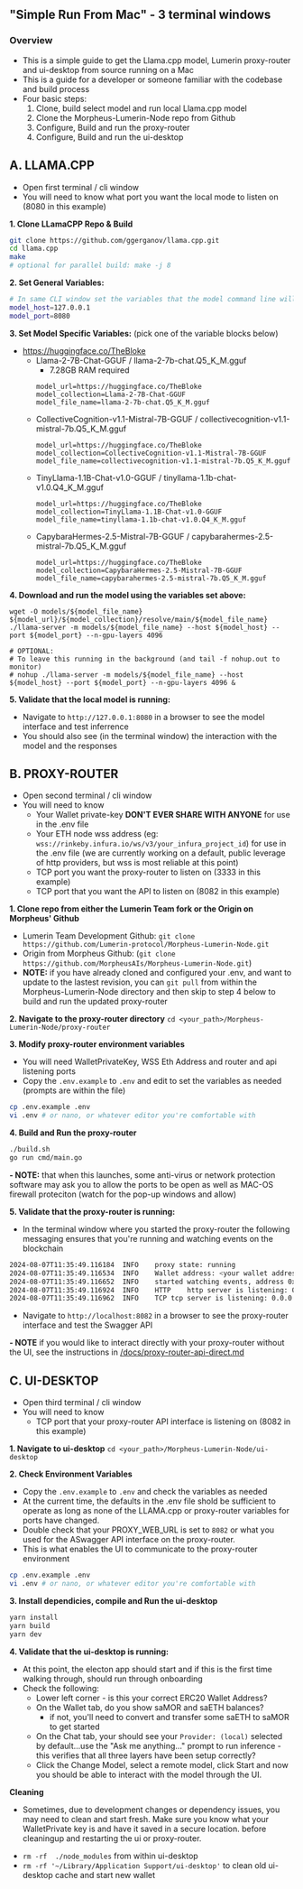 ## "Simple Run From Mac" - 3 terminal windows

### Overview
- This is a simple guide to get the Llama.cpp model, Lumerin proxy-router and ui-desktop from source running on a Mac
- This is a guide for a developer or someone familiar with the codebase and build process
- Four basic steps: 
    1. Clone, build select model and run local Llama.cpp model
    2. Clone the Morpheus-Lumerin-Node repo from Github 
    3. Configure, Build and run the proxy-router
    4. Configure, Build and run the ui-desktop

## **A. LLAMA.CPP**
* Open first terminal / cli window 
* You will need to know what port you want the local mode to listen on (8080 in this example)

**1. Clone LLamaCPP Repo & Build**
```sh
git clone https://github.com/ggerganov/llama.cpp.git
cd llama.cpp
make
# optional for parallel build: make -j 8 
```

**2. Set General Variables:** 
  ```sh
  # In same CLI window set the variables that the model command line will use (or you can build out a .env file with these and the others below)
  model_host=127.0.0.1
  model_port=8080
  ```

**3. Set Model Specific Variables:** (pick one of the variable blocks below)
* https://huggingface.co/TheBloke
  * Llama-2-7B-Chat-GGUF / llama-2-7b-chat.Q5_K_M.gguf 
    * 7.28GB RAM required
    ```
    model_url=https://huggingface.co/TheBloke
    model_collection=Llama-2-7B-Chat-GGUF
    model_file_name=llama-2-7b-chat.Q5_K_M.gguf
    ```
  * CollectiveCognition-v1.1-Mistral-7B-GGUF / collectivecognition-v1.1-mistral-7b.Q5_K_M.gguf
    ```
    model_url=https://huggingface.co/TheBloke
    model_collection=CollectiveCognition-v1.1-Mistral-7B-GGUF
    model_file_name=collectivecognition-v1.1-mistral-7b.Q5_K_M.gguf
    ```
  * TinyLlama-1.1B-Chat-v1.0-GGUF / tinyllama-1.1b-chat-v1.0.Q4_K_M.gguf
    ```
    model_url=https://huggingface.co/TheBloke
    model_collection=TinyLlama-1.1B-Chat-v1.0-GGUF
    model_file_name=tinyllama-1.1b-chat-v1.0.Q4_K_M.gguf
    ```
  * CapybaraHermes-2.5-Mistral-7B-GGUF / capybarahermes-2.5-mistral-7b.Q5_K_M.gguf
    ```
    model_url=https://huggingface.co/TheBloke
    model_collection=CapybaraHermes-2.5-Mistral-7B-GGUF
    model_file_name=capybarahermes-2.5-mistral-7b.Q5_K_M.gguf
    ```


**4. Download and run the model using the variables set above:**
```
wget -O models/${model_file_name} ${model_url}/${model_collection}/resolve/main/${model_file_name}  
./llama-server -m models/${model_file_name} --host ${model_host} --port ${model_port} --n-gpu-layers 4096

# OPTIONAL: 
# To leave this running in the background (and tail -f nohup.out to monitor)
# nohup ./llama-server -m models/${model_file_name} --host ${model_host} --port ${model_port} --n-gpu-layers 4096 &
```
**5. Validate that the local model is running:** 
* Navigate to `http://127.0.0.1:8080` in a browser to see the model interface and test inferrence 
* You should also see (in the terminal window) the interaction with the model and the responses

## **B. PROXY-ROUTER**
* Open second terminal / cli window 
* You will need to know 
  * Your Wallet private-key **DON'T EVER SHARE WITH ANYONE** for use in the .env file 
  * Your ETH node wss address (eg: `wss://rinkeby.infura.io/ws/v3/your_infura_project_id`) for use in the .env file (we are currently working on a default, public leverage of http providers, but wss is most reliable at this point) 
  * TCP port you want the proxy-router to listen on (3333 in this example)
  * TCP port that you want the API to listen on (8082 in this example)

**1.  Clone repo from either the Lumerin Team fork or the Origin on Morpheus' Github**  
- Lumerin Team Development Github: `git clone https://github.com/Lumerin-protocol/Morpheus-Lumerin-Node.git`
- Origin from Morpheus Github: (`git clone https://github.com/MorpheusAIs/Morpheus-Lumerin-Node.git`)
- **NOTE:** if you have already cloned and configured your .env, and want to update to the lastest revision, you can `git pull` from within the Morpheus-Lumerin-Node directory and then skip to step 4 below to build and run the updated proxy-router

**2. Navigate to the proxy-router directory** `cd <your_path>/Morpheus-Lumerin-Node/proxy-router`

**3. Modify proxy-router environment variables**
- You will need WalletPrivateKey, WSS Eth Address and router and api listening ports
- Copy the `.env.example` to `.env` and edit to set the variables as needed (prompts are within the file)
```sh
cp .env.example .env
vi .env # or nano, or whatever editor you're comfortable with
```
**4. Build and Run the proxy-router**
```sh
./build.sh 
go run cmd/main.go
```
**- NOTE:** that when this launches, some anti-virus or network protection software may ask you to allow the ports to be open as well as MAC-OS firewall proteciton (watch for the pop-up windows and allow)

**5. Validate that the proxy-router is running:**
- In the terminal window where you started the proxy-router the following messaging ensures that you're running and watching events on the blockchain 
```sh
2024-08-07T11:35:49.116184	INFO	proxy state: running
2024-08-07T11:35:49.116534	INFO	Wallet address: <your wallet address 0x.....>
2024-08-07T11:35:49.116652	INFO	started watching events, address 0x8e19288d908b2d9F8D7C539c74C899808AC3dE45
2024-08-07T11:35:49.116924	INFO	HTTP	http server is listening: 0.0.0.0:8082
2024-08-07T11:35:49.116962	INFO	TCP	tcp server is listening: 0.0.0.0:3333
```
- Navigate to `http://localhost:8082` in a browser to see the proxy-router interface and test the Swagger API

**- NOTE** if you would like to interact directly with your proxy-router without the UI, see the instructions in [/docs/proxy-router-api-direct.md](/docs/proxy-router-api-direct.md)

## **C. UI-DESKTOP**
* Open third terminal / cli window 
* You will need to know 
  * TCP port that your proxy-router API interface is listening on (8082 in this example)

**1. Navigate to ui-desktop**
`cd <your_path>/Morpheus-Lumerin-Node/ui-desktop`

**2. Check Environment Variables**
- Copy the `.env.example` to `.env` and check the variables as needed 
- At the current time, the defaults in the .env file shold be sufficient to operate as long as none of the LLAMA.cpp or proxy-router variables for ports have changed. 
- Double check that your PROXY_WEB_URL is set to `8082` or what you used for the ASwagger API interface on the proxy-router. 
- This is what enables the UI to communicate to the proxy-router environment 

```sh
cp .env.example .env
vi .env # or nano, or whatever editor you're comfortable with
```

**3. Install dependicies, compile and Run the ui-desktop**
```sh
yarn install
yarn build
yarn dev
```

**4. Validate that the ui-desktop is running:**
- At this point, the electon app should start and if this is the first time walking through, should run through onboarding 
- Check the following: 
  - Lower left corner - is this your correct ERC20 Wallet Address? 
  - On the Wallet tab, do you show saMOR and saETH balances? 
    - if not, you'll need to convert and transfer some saETH to saMOR to get started
  - On the Chat tab, your should see your `Provider: (local)` selected by default...use the "Ask me anything..." prompt to run inference - this verifies that all three layers have been setup correctly?
  - Click the Change Model, select a remote model, click Start and now you should be able to interact with the model through the UI. 

**Cleaning**
* Sometimes, due to development changes or dependency issues, you may need to clean and start fresh.  Make sure you know what your WalletPrivate key is and have it saved in a secure location. before cleaningup and restarting the ui or proxy-router.
- `rm -rf  ./node_modules` from within ui-desktop 
- `rm -rf '~/Library/Application Support/ui-desktop'` to clean old ui-desktop cache and start new wallet


